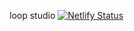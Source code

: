 loop studio
[![Netlify Status](https://api.netlify.com/api/v1/badges/e86e0c7c-5c6a-4b00-9c4c-33a141d1f5b2/deploy-status)](https://app.netlify.com/sites/looopstudio/deploys)
